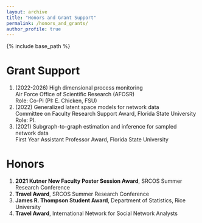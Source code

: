 ```yaml
--- 
layout: archive
title: "Honors and Grant Support"
permalink: /honors_and_grants/
author_profile: true
---
```


{% include base_path %}

Grant Support 
======
<ol>
<li>
(2022-2026) High dimensional process monitoring<br>
Air Force Office of Scientific Research (AFOSR)<br>
Role: Co-Pi (PI: E. Chicken, FSU)
</li>
<li>
(2022) Generalized latent space models for network data<br>
Committee on Faculty Research Support Award, Florida State University<br>
Role: PI. 
</li>
<li>
(2021) Subgraph-to-graph estimation and inference for sampled network data<br>
First Year Assistant Professor Award, Florida State University<br>
</li>
</ol>


Honors
=========
<ol>
<li>
<b>2021 Kutner New Faculty Poster Session Award</b>, SRCOS Summer Research Conference
</li>
<li>
<b>Travel Award</b>, SRCOS Summer Research Conference
</li>
<li>
<b>James R. Thompson Student Award</b>, Department of Statistics, Rice University
</li>
<li>
<b>Travel Award</b>, International Network for Social Network Analysts
</li>
</ol>


